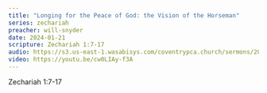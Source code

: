 ```yaml
---
title: "Longing for the Peace of God: the Vision of the Horseman"
series: zechariah
preacher: will-snyder
date: 2024-01-21
scripture: Zechariah 1:7-17
audio: https://s3.us-east-1.wasabisys.com/coventrypca.church/sermons/2024.01.21A%20Longing%20for%20the%20Peace%20of%20God:%20the%20vision%20of%20the%20horseman%20-%20Will%20Snyder.mp3
video: https://youtu.be/cw0LIAy-f3A
---
```

Z﻿echariah 1:7-17